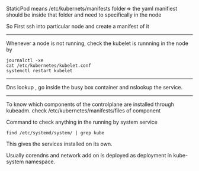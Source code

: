 StaticPod means /etc/kubernets/manifests folder=> the yaml manifiest should be inside that folder and need to specifically in the node 

So First ssh into particular node and create a manifest of it 

---------------------------------------------

Whenever a node is not running, check the kubelet is runnning in the node by 
```
journalctl -xe
cat /etc/kubernetes/kubelet.conf
systemctl restart kubelet
```
--------------------------------------------
Dns lookup , go inside the busy box container and nslookup the service.

-----------------------------------------------

To know which components of the controlplane are installed through kubeadm. check /etc/kubernetes/manifests/files of component

Command to check anything in the running by system service  
```
find /etc/systemd/system/ | grep kube
```
This gives the services installed on its own.

Usually corendns and network add on is deployed as deployment in kube-system namespace.

